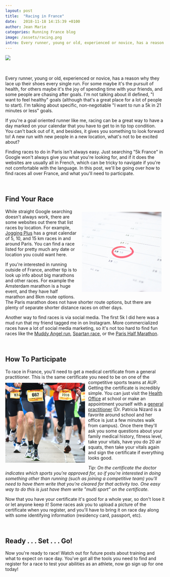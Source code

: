 ```yaml
---
layout: post
title:  "Racing in France"
date:   2018-11-18 14:15:39 +0100
author: Jean Marie
categories: Running France blog
image: /assets/racing.png
intro: Every runner, young or old, experienced or novice, has a reason why they lace up their shoes every single run
---
```

<img src="/assets/racing.png">

&nbsp;


Every runner, young or old, experienced or novice, has a reason why they lace up their shoes every single run. For some maybe it's the pursuit of health, for others maybe it's the joy of spending time with your friends, and some people are chasing after goals. I'm not talking about ill defined, "I want to feel healthy" goals (although that's a great place for a lot of people to start). I'm talking about specific, non-negotiable "I want to run a 5k in 21 minutes or less" goals.

If you're a goal oriented runner like me, racing can be a great way to have a day marked on your calendar that you have to get to in tip top condition. You can't back out of it, and besides, it gives you something to look forward to! A new run with new people in a new location, what's not to be excited about?

Finding races to do in Paris isn't always easy. Just searching "5k France" in Google won't always give you what you're looking for, and if it does the websites are usually all in French, which can be tricky to navigate if you're not comfortable with the language. In this post, we'll be going over how to find races all over France, and what you'll need to participate.

&nbsp;


## Find Your Race
<img style="float:right; width: 50%; margin: 10px;" src="/assets/calendar.png">

While straight Google searching doesn't always work, there are some websites out there that list races by location. For example, [Jogging Plus](http://www.jogging-plus.com/calendrier/courses-5-10-15-km/ile-de-france/) has a great calendar of 5, 10, and 15 km races in and around Paris. You can find a race listed for pretty much any date or location you could want here.

If you're interested in running outside of France, another tip is to look up info about big marathons and other races. For example the Amsterdam marathon is a huge event, and they have half marathon and 8km route options. The Paris marathon does not have shorter route options, but there are plenty of separate shorter distance races on other days.

Another way to find races is via social media. The first 5k I did here was a mud run that my friend tagged me in on Instagram. More commercialized races have a lot of social media marketing, so it's not too hard to find fun races like the [Muddy Angel run](https://en.muddyangelrun.com), [Spartan race](http://www.spartanrace.fr/fr), or the [Paris Half Marathon](http://www.harmoniemutuellesemideparis.com/en).

&nbsp;


## How To Participate


To race in France, you'll need to get a medical certificate from a general practitioner. This is the same certificate you need
<img style="float:left; width: 50%; margin: 10px 10px 10px 0px;" src="/assets/racingEnd.png"> to be on one of the competitive sports teams at AUP. Getting the certificate is incredibly simple. You can just visit the [Health Office](https://www.aup.edu/student-life/support/health-wellness/contact) at school or make an appointment yourself with a [general practitioner](https://www.aup.edu/student-life/support/health-wellness/medical-providers#GeneralPracticioners) (Dr. Patricia Nizard is a favorite around school and her office is just a few minutes walk from campus). Once there they'll ask you some questions about your family medical history, fitness level, take your vitals, have you do 20 air squats, then take your vitals again and sign the certificate if everything looks good.

*Tip: On the certificate the doctor indicates which sports you're approved for, so if you're interested in doing something other than running (such as joining a competitive team) you'll need to have them write that you're cleared for that activity too. One easy way to do this is just have them write "multi sport" on the certificate.*

Now that you have your certificate it's good for a whole year, so don't lose it or let anyone keep it! Some races ask you to upload a picture of the certificate when you register, and you'll have to bring it on race day along with some identifying information (residency card, passport, etc).

&nbsp;

## Ready . . . Set . . . Go!
Now you're ready to race! Watch out for future posts about training and what to expect on race day. You've got all the tools you need to find and register for a race to test your abilities as an athlete, now go sign up for one today!
